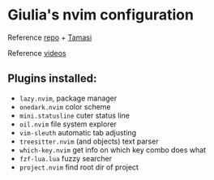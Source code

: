 # Giulia's nvim configuration
Reference [repo](https://github.com/jakobwesthoff/nvim-from-scratch/tree/series/01) + [Tamasi](https://github.com/tkar-git/nvim)

Reference [videos](https://www.youtube.com/watch?v=g1gyYttzxcI&list=PLy68GuC77sURrnMNi2XR1h58m674KOvLGi)

## Plugins installed:
* `lazy.nvim`, package manager
* `onedark.nvim` color scheme
* `mini.statusline` cuter status line
* `oil.nvim` file system explorer
* `vim-sleuth` automatic tab adjusting
* `treesitter.nvim` (and objects) text parser
* `which-key.nvim` get info on which key combo does what
* `fzf-lua.lua` fuzzy searcher
* `project.nvim` find root dir of project
